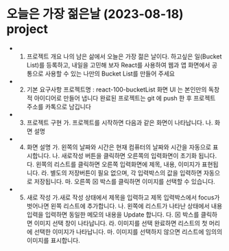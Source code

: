# 오늘은 가장 젊은날 (2023-08-18) project

- 1. 프로젝트 개요
     나의 남은 삶에서 오늘은 가장 젊은 날이다. 하고싶은 일(Bucket List)를 등록하고, 내일을 고민해 보자
     React를 사용하여 웹과 앱 화면에서 공통으로 사용할 수 있는 나만의 Bucket List를 만들어 주세요
- 2. 기본 요구사항
     프로젝트명 : react-100-bucketList
     화면 UI 는 본인만의 독창적 아이디어로 만들어 냅니다
     완료된 프로젝트는 git 에 push 한 후 프로젝트 주소를 카톡으로 남깁니다
- 3. 프로젝트 구현
     가. 프로젝트를 시작하면 다음과 같은 화면이 나타납니다.
     나. 화면 설명

- 4. 화면 설명
     가. 왼쪽의 날짜와 시간은 현재 컴퓨터의 날짜와 시간을 자동으로 표시합니다.
     나. 새로작성 버튼을 클릭하면 오른쪽의 입력화면이 초기화 됩니다.
     다. 왼쪽의 리스트를 클릭하면 오른쪽 입력화면에 제목, 내용, 이미지가 표현됩니다.
     라. 별도의 저장버튼이 필요 없으며, 각 입력박스의 값을 입력하면 자동으로 저장됩니다.
     마. 오른쪽 ⊠ 박스를 클릭하면 이미지를 선택할 수 있습니다.

- 5. 새로 작성
     가.새로 작성 상태에서 제목을 입력하고 제목 입력박스에서 focus가 벗어나면 왼쪽 리스트에 추가합니다.
     나. 왼쪽에 리스트가 나타난 상태에서 내용입력을 입력하면 동일한 메모의 내용을 Update 합니다.
     다. ⊠ 박스를 클릭하면 이미지 선택 창이 나타납니다.
     라. 이미지를 선택 완료하면 리스트의 첫 머리에 선택한 이미지가 나타납니다.
     마. 이미지를 선택하지 않으면 리스트에 임의의 이미지를 표시합니다.
